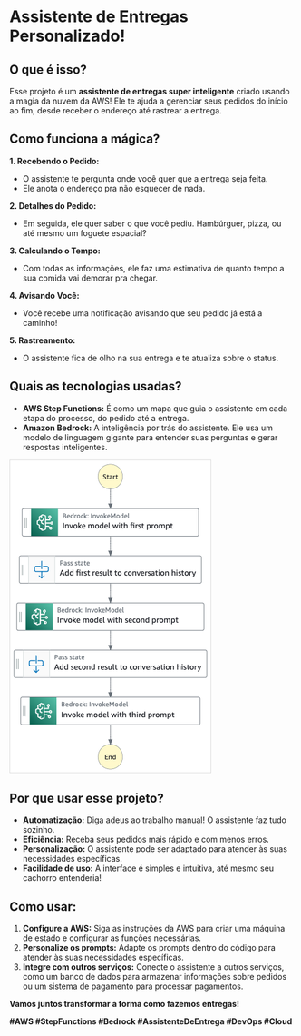 # **Assistente de Entregas Personalizado!**

## **O que é isso?**

Esse projeto é um **assistente de entregas super inteligente** criado usando a magia da nuvem da AWS!  Ele te ajuda a gerenciar seus pedidos do início ao fim, desde receber o endereço até rastrear a entrega.

## **Como funciona a mágica?**

**1. Recebendo o Pedido:**
   * O assistente te pergunta onde você quer que a entrega seja feita.
   * Ele anota o endereço pra não esquecer de nada.

**2. Detalhes do Pedido:**
   * Em seguida, ele quer saber o que você pediu. Hambúrguer, pizza, ou até mesmo um foguete espacial?  

**3. Calculando o Tempo:**
   * Com todas as informações, ele faz uma estimativa de quanto tempo a sua comida vai demorar pra chegar.

**4. Avisando Você:**
   * Você recebe uma notificação avisando que seu pedido já está a caminho!

**5. Rastreamento:**
   * O assistente fica de olho na sua entrega e te atualiza sobre o status.

## **Quais as tecnologias usadas?**

* **AWS Step Functions:** É como um mapa que guia o assistente em cada etapa do processo, do pedido até a entrega.
* **Amazon Bedrock:** A inteligência por trás do assistente. Ele usa um modelo de linguagem gigante para entender suas perguntas e gerar respostas inteligentes.

<img src="/imagem/sample-bedrock-prompt-chaining.png">

## **Por que usar esse projeto?**

* **Automatização:** Diga adeus ao trabalho manual! O assistente faz tudo sozinho.
* **Eficiência:** Receba seus pedidos mais rápido e com menos erros.
* **Personalização:** O assistente pode ser adaptado para atender às suas necessidades específicas.
* **Facilidade de uso:** A interface é simples e intuitiva, até mesmo seu cachorro entenderia! 

## **Como usar:**

1. **Configure a AWS:** Siga as instruções da AWS para criar uma máquina de estado e configurar as funções necessárias.
2. **Personalize os prompts:** Adapte os prompts dentro do código para atender às suas necessidades específicas.
3. **Integre com outros serviços:** Conecte o assistente a outros serviços, como um banco de dados para armazenar informações sobre pedidos ou um sistema de pagamento para processar pagamentos.

**Vamos juntos transformar a forma como fazemos entregas!** 

**#AWS #StepFunctions #Bedrock #AssistenteDeEntrega #DevOps #Cloud**
